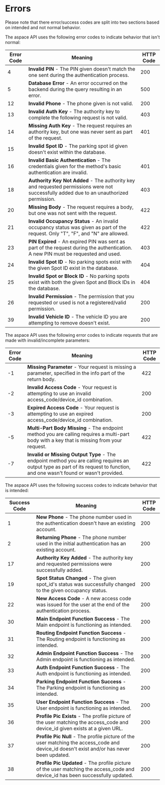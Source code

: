 # Errors

<aside class="notice">
Please note that there error/success codes are split into two sections based on intended and not normal behavior.
</aside>

The aspace API uses the following error codes to indicate behavior that isn't normal:

Error Code | Meaning | HTTP Code
---------- | ------- | ---------
4 | <b>Invalid PIN</b> - The PIN given doesn't match the one sent during the authentication process. | 200
5 | <b>Database Error</b> - An error occurred on the backend during the query resulting in an error. | 500
12 | <b>Invalid Phone</b> - The phone given is not valid. | 200
13 | <b>Invalid Auth Key</b> - The authority key to complete the following request is not valid. | 403
14 | <b>Missing Auth Key</b> - The request requires an authority key, but one was never sent as part of the request. | 401
15 | <b>Invalid Spot ID</b> - The parking spot id given doesn't exist within the database.
16 | <b>Invalid Basic Authentication</b> - The credentials given for the method's basic authentication are invalid. | 401
18 | <b>Authority Key Not Added</b> - The authority key and requested permissions were not successfully added due to an unauthorized permission. | 403
20 | <b>Missing Body</b> - The request requires a body, but one was not sent with the request. | 422
21 | <b>Invalid Occupancy Status</b> - An invalid occupancy status was given as part of the request. Only "T", "F", and "N" are allowed. | 422
23 | <b>PIN Expired</b> - An expired PIN was sent as part of the request during the authentication. A new PIN must be requested and used. | 403
24 | <b>Invalid Spot ID</b> - No parking spots exist with the given Spot ID exist in the database. | 404
25 | <b>Invalid Spot or Block ID</b> - No parking spots exist with both the given Spot and Block IDs in the database. | 404
26 | <b>Invalid Permission</b> - The permission that you requested or used is not a registered/valid permission. | 200
39 | <b>Invalid Vehicle ID</b> - The vehicle ID you are attempting to remove doesn't exist. | 200

The aspace API uses the following error codes to indicate requests that are made with invalid/incomplete parameters:

Error Code | Meaning | HTTP Code
---------- | ------- | ---------
-1 | <b>Missing Parameter</b> - Your request is missing a parameter, specified in the info part of the return body. | 422
-2 | <b>Invalid Access Code</b> - Your request is attempting to use an invalid access_code/device_id combination. | 200
-3 | <b>Expired Access Code</b> - Your request is attempting to use an expired access_code/device_id combination. | 200
-5 | <b>Multi-Part Body Missing</b> - The endpoint method you are calling requires a multi-part body with a key that is missing from your request. | 422
-7 | <b>Invalid or Missing Output Type</b> - The endpoint method you are calling requires an output type as part of its request to function, and one wasn't found or wasn't provided. | 422

The aspace API uses the following success codes to indicate behavior that is intended:

Success Code | Meaning | HTTP Code
------------ | ------- | ---------
1 | <b>New Phone</b> - The phone number used in the authentication doesn't have an existing account. | 200
2 | <b>Returning Phone</b> - The phone number used in the initial authentication has an existing account. | 200
17 | <b>Authority Key Added</b> - The authority key and requested permissions were successfully added. | 200
19 | <b>Spot Status Changed</b> - The given spot_id's status was successfully changed to the given occupancy status. | 200
22 | <b>New Access Code</b> - A new access code was issued for the user at the end of the authentication process. | 200
30 | <b>Main Endpoint Function Success</b> - The Main endpoint is functioning as intended. | 200
31 | <b>Routing Endpoint Function Success</b> - The Routing endpoint is functioning as intended. | 200
32 | <b>Admin Endpoint Function Success</b> - The Admin endpoint is functioning as intended. | 200
33 | <b>Auth Endpoint Function Success</b> - The Auth endpoint is functioning as intended. | 200
34 | <b>Parking Endpoint Function Success</b> - The Parking endpoint is functioning as intended. | 200
35 | <b>User Endpoint Function Success</b> - The User endpoint is functioning as intended. | 200
36 | <b>Profile Pic Exists</b> - The profile picture of the user matching the access_code and device_id given exists at a given URL. | 200
37 | <b>Profile Pic Null</b> - The profile picture of the user matching the access_code and device_id doesn't exist and/or has never been updated. | 200
38 | <b>Profile Pic Updated</b> - The profile picture of the user matching the access_code and device_id has been successfully updated. | 200
